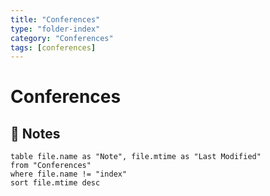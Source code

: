 ```yaml
---
title: "Conferences"
type: "folder-index"
category: "Conferences"
tags: [conferences]
---
```


# Conferences

## 📄 Notes
```dataview
table file.name as "Note", file.mtime as "Last Modified"
from "Conferences"
where file.name != "index"
sort file.mtime desc
```
